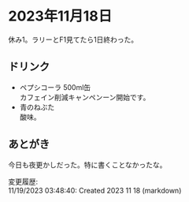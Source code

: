 # 2023年11月18日

休み1。ラリーとF1見てたら1日終わった。

## ドリンク

- ペプシコーラ 500ml缶  
カフェイン削減キャンペンーン開始です。
- 青のねぶた  
酸味。

## あとがき

今日も夜更かしだった。特に書くことなかったな。

変更履歴:  
11/19/2023 03:48:40: Created 2023 11 18 (markdown)  
